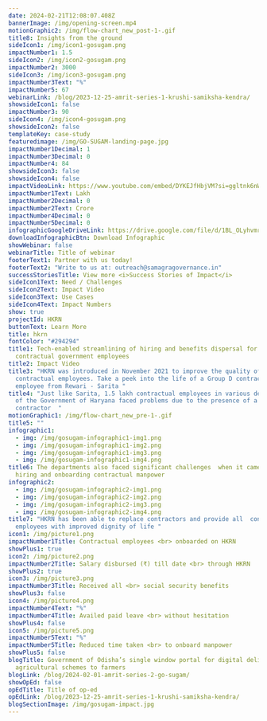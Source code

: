 ```yaml
---
date: 2024-02-21T12:08:07.408Z
bannerImage: /img/opening-screen.mp4
motionGraphic2: /img/flow-chart_new_post-1-.gif
title8: Insights from the ground
sideIcon1: /img/icon1-gosugam.png
impactNumber1: 1.5
sideIcon2: /img/icon2-gosugam.png
impactNumber2: 3000
sideIcon3: /img/icon3-gosugam.png
impactNumber3Text: "%"
impactNumber5: 67
webinarLink: /blog/2023-12-25-amrit-series-1-krushi-samiksha-kendra/
showsideIcon1: false
impactNumber3: 90
sideIcon4: /img/icon4-gosugam.png
showsideIcon2: false
templateKey: case-study
featuredimage: /img/GO-SUGAM-landing-page.jpg
impactNumber1Decimal: 1
impactNumber3Decimal: 0
impactNumber4: 84
showsideIcon3: false
showsideIcon4: false
impactVideoLink: https://www.youtube.com/embed/DYKEJfHbjVM?si=ggltnk6nWh966wG_
impactNumber1Text: Lakh
impactNumber2Decimal: 0
impactNumber2Text: Crore
impactNumber4Decimal: 0
impactNumber5Decimal: 0
infographicGoogleDriveLink: https://drive.google.com/file/d/1BL_OLyhvmrt9BsOCiSya-6UEOhJAAyyr/view?usp=drive_link
downloadInfographicBtn: Download Infographic
showWebinar: false
webinarTitle: Title of webinar
footerText1: Partner with us today!
footerText2: "Write to us at: outreach@samagragovernance.in"
successStoriesTitle: View more <i>Success Stories of Impact</i>
sideIcon1Text: Need / Challenges
sideIcon2Text: Impact Video
sideIcon3Text: Use Cases
sideIcon4Text: Impact Numbers
show: true
projectId: HKRN
buttonText: Learn More
title: hkrn
fontColor: "#294294"
title1: Tech-enabled streamlining of hiring and benefits dispersal for
  contractual government employees
title2: Impact Video
title3: "HKRN was introduced in November 2021 to improve the quality of life of
  contractual employees. Take a peek into the life of a Group D contractual
  employee from Rewari - Sarita "
title4: "Just like Sarita, 1.5 lakh contractual employees in various departments
  of the Government of Haryana faced problems due to the presence of a
  contractor  "
motionGraphic1: /img/flow-chart_new_pre-1-.gif
title5: ""
infographic1:
  - img: /img/gosugam-infographic1-img1.png
  - img: /img/gosugam-infographic1-img2.png
  - img: /img/gosugam-infographic1-img3.png
  - img: /img/gosugam-infographic1-img4.png
title6: The departments also faced significant challenges  when it came to
  hiring and onboarding contractual manpower
infographic2:
  - img: /img/gosugam-infographic2-img1.png
  - img: /img/gosugam-infographic2-img2.png
  - img: /img/gosugam-infographic2-img3.png
  - img: /img/gosugam-infographic2-img4.png
title7: "HKRN has been able to replace contractors and provide all  contractual
  employees with improved dignity of life "
icon1: /img/picture1.png
impactNumber1Title: Contractual employees <br> onboarded on HKRN
showPlus1: true
icon2: /img/picture2.png
impactNumber2Title: Salary disbursed (₹) till date <br> through HKRN
showPlus2: true
icon3: /img/picture3.png
impactNumber3Title: Received all <br> social security benefits
showPlus3: false
icon4: /img/picture4.png
impactNumber4Text: "%"
impactNumber4Title: Availed paid leave <br> without hesitation
showPlus4: false
icon5: /img/picture5.png
impactNumber5Text: "%"
impactNumber5Title: Reduced time taken <br> to onboard manpower
showPlus5: false
blogTitle: Government of Odisha’s single window portal for digital delivery of
  agricultural schemes to farmers
blogLink: /blog/2024-02-01-amrit-series-2-go-sugam/
showOpEd: false
opEdTitle: Title of op-ed
opEdLink: /blog/2023-12-25-amrit-series-1-krushi-samiksha-kendra/
blogSectionImage: /img/gosugam-impact.jpg
---
```

